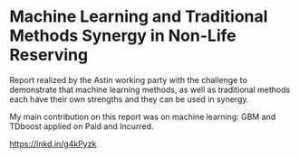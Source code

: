 # Machine Learning and Traditional Methods Synergy in Non-Life Reserving 

Report realized by the Astin working party with the challenge to demonstrate that machine learning methods, 
as well as traditional methods each have their own strengths and they can be used in synergy.

My main contribution on this report was on machine learning: GBM and TDboost applied on Paid and Incurred.

https://lnkd.in/g4kPyzk
